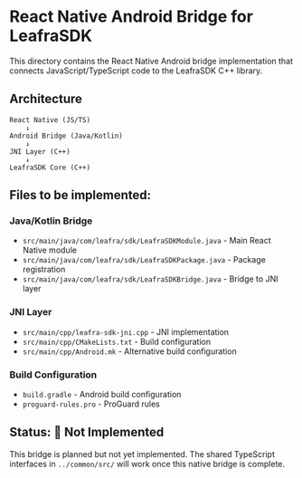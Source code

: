 # React Native Android Bridge for LeafraSDK

This directory contains the React Native Android bridge implementation that connects JavaScript/TypeScript code to the LeafraSDK C++ library.

## Architecture

```
React Native (JS/TS) 
    ↓
Android Bridge (Java/Kotlin)
    ↓  
JNI Layer (C++)
    ↓
LeafraSDK Core (C++)
```

## Files to be implemented:

### Java/Kotlin Bridge
- `src/main/java/com/leafra/sdk/LeafraSDKModule.java` - Main React Native module
- `src/main/java/com/leafra/sdk/LeafraSDKPackage.java` - Package registration
- `src/main/java/com/leafra/sdk/LeafraSDKBridge.java` - Bridge to JNI layer

### JNI Layer
- `src/main/cpp/leafra-sdk-jni.cpp` - JNI implementation
- `src/main/cpp/CMakeLists.txt` - Build configuration
- `src/main/cpp/Android.mk` - Alternative build configuration

### Build Configuration
- `build.gradle` - Android build configuration
- `proguard-rules.pro` - ProGuard rules

## Status: 🚧 Not Implemented

This bridge is planned but not yet implemented. The shared TypeScript interfaces in `../common/src/` will work once this native bridge is complete. 